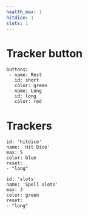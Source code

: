 ```yaml
---
health_max: 1
hitdice: 1
slots: 1
---
```

# Tracker button
```ttrpgstats-button
buttons:
 - name: Rest
   id: short
   color: green
 - name: Long
   id: long
   color: red
```


# Trackers
```ttrpgstats-tracker
id: 'hitdice'
name: 'Hit Dice'
max: 5
color: blue
reset: 
- "long"
```


```ttrpgstats-tracker
id: 'slots'
name: 'Spell slots'
max: 3
color: green
reset: 
- "long"
```

